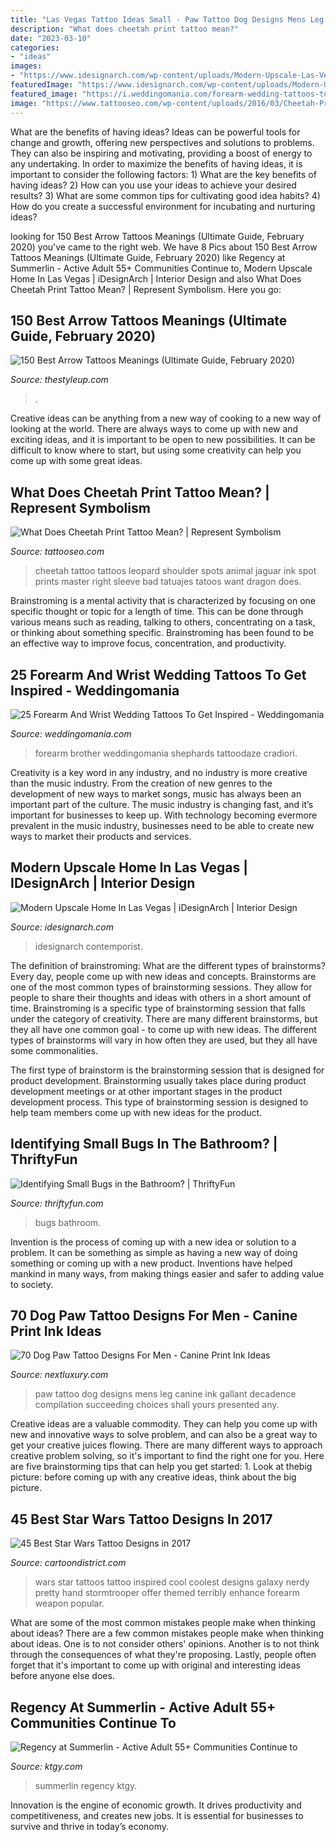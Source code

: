 ```yaml
---
title: "Las Vegas Tattoo Ideas Small - Paw Tattoo Dog Designs Mens Leg Canine Ink Gallant Decadence Compilation Succeeding Choices Shall Yours Presented Any"
description: "What does cheetah print tattoo mean?"
date: "2023-03-10"
categories:
- "ideas"
images:
- "https://www.idesignarch.com/wp-content/uploads/Modern-Upscale-Las-Vegas-Home_10.jpg"
featuredImage: "https://www.idesignarch.com/wp-content/uploads/Modern-Upscale-Las-Vegas-Home_10.jpg"
featured_image: "https://i.weddingomania.com/forearm-wedding-tattoos-to-get-inspired-25-500x666.jpg"
image: "https://www.tattooseo.com/wp-content/uploads/2016/03/Cheetah-Print-Tattoos-30.jpg"
---
```



What are the benefits of having ideas?
Ideas can be powerful tools for change and growth, offering new perspectives and solutions to problems. They can also be inspiring and motivating, providing a boost of energy to any undertaking. In order to maximize the benefits of having ideas, it is important to consider the following factors: 1) What are the key benefits of having ideas? 2) How can you use your ideas to achieve your desired results? 3) What are some common tips for cultivating good idea habits? 4) How do you create a successful environment for incubating and nurturing ideas?

	

		
looking for 150 Best Arrow Tattoos Meanings (Ultimate Guide, February 2020) you've came to the right web. We have 8 Pics about 150 Best Arrow Tattoos Meanings (Ultimate Guide, February 2020) like Regency at Summerlin - Active Adult 55+ Communities Continue to, Modern Upscale Home In Las Vegas | iDesignArch | Interior Design and also What Does Cheetah Print Tattoo Mean? | Represent Symbolism. Here you go:
		
    
## 150 Best Arrow Tattoos Meanings (Ultimate Guide, February 2020)

<img loading=lazy src="https://thestyleup.com/wp-content/uploads/2015/05/arrow-tattoo-design-4.jpg" onerror="this.onerror=null;this.src='https://tse4.mm.bing.net/th?id=OIP.Q0peLxRn2WqXrSuWJwK5vgHaHa&amp;pid=15.1';" alt="150 Best Arrow Tattoos Meanings (Ultimate Guide, February 2020)">

_Source: thestyleup.com_

>. 

	

Creative ideas can be anything from a new way of cooking to a new way of looking at the world. There are always ways to come up with new and exciting ideas, and it is important to be open to new possibilities. It can be difficult to know where to start, but using some creativity can help you come up with some great ideas.

    
## What Does Cheetah Print Tattoo Mean? | Represent Symbolism

<img loading=lazy src="https://www.tattooseo.com/wp-content/uploads/2016/03/Cheetah-Print-Tattoos-30.jpg" onerror="this.onerror=null;this.src='https://tse1.mm.bing.net/th?id=OIP.dKrJHhqnvATOA2NizFWDbAAAAA&amp;pid=15.1';" alt="What Does Cheetah Print Tattoo Mean? | Represent Symbolism">

_Source: tattooseo.com_

>cheetah tattoo tattoos leopard shoulder spots animal jaguar ink spot prints master right sleeve bad tatuajes tatoos want dragon does. 

	

Brainstroming is a mental activity that is characterized by focusing on one specific thought or topic for a length of time. This can be done through various means such as reading, talking to others, concentrating on a task, or thinking about something specific. Brainstroming has been found to be an effective way to improve focus, concentration, and productivity.

    
## 25 Forearm And Wrist Wedding Tattoos To Get Inspired - Weddingomania

<img loading=lazy src="https://i.weddingomania.com/forearm-wedding-tattoos-to-get-inspired-25-500x666.jpg" onerror="this.onerror=null;this.src='https://tse4.mm.bing.net/th?id=OIP.D5a6pa3GpTwVBJhwCdHzuwHaJ3&amp;pid=15.1';" alt="25 Forearm And Wrist Wedding Tattoos To Get Inspired - Weddingomania">

_Source: weddingomania.com_

>forearm brother weddingomania shephards tattoodaze cradiori. 

	

Creativity is a key word in any industry, and no industry is more creative than the music industry. From the creation of new genres to the development of new ways to market songs, music has always been an important part of the culture. The music industry is changing fast, and it’s important for businesses to keep up. With technology becoming evermore prevalent in the music industry, businesses need to be able to create new ways to market their products and services.

    
## Modern Upscale Home In Las Vegas | IDesignArch | Interior Design

<img loading=lazy src="https://www.idesignarch.com/wp-content/uploads/Modern-Upscale-Las-Vegas-Home_10.jpg" onerror="this.onerror=null;this.src='https://tse1.mm.bing.net/th?id=OIP.xR3jxbWX_HhqhKrevx2f7wHaE9&amp;pid=15.1';" alt="Modern Upscale Home In Las Vegas | iDesignArch | Interior Design">

_Source: idesignarch.com_

>idesignarch contemporist. 

	

The definition of brainstroming: What are the different types of brainstorms?
Every day, people come up with new ideas and concepts. Brainstorms are one of the most common types of brainstorming sessions. They allow for people to share their thoughts and ideas with others in a short amount of time. Brainstroming is a specific type of brainstorming session that falls under the category of creativity. 
There are many different brainstorms, but they all have one common goal - to come up with new ideas. The different types of brainstorms will vary in how often they are used, but they all have some commonalities. 

The first type of brainstorm is the brainstorming session that is designed for product development. Brainstorming usually takes place during product development meetings or at other important stages in the product development process. This type of brainstorming session is designed to help team members come up with new ideas for the product.

    
## Identifying Small Bugs In The Bathroom? | ThriftyFun

<img loading=lazy src="https://img.thrfun.com/img/223/240/small_bugs_in_bathroom_x3.jpg" onerror="this.onerror=null;this.src='https://tse1.mm.bing.net/th?id=OIP.-P0Z0_9rMhZCt5QPfNlTsgHaJ4&amp;pid=15.1';" alt="Identifying Small Bugs in the Bathroom? | ThriftyFun">

_Source: thriftyfun.com_

>bugs bathroom. 

	

Invention is the process of coming up with a new idea or solution to a problem. It can be something as simple as having a new way of doing something or coming up with a new product. Inventions have helped mankind in many ways, from making things easier and safer to adding value to society.

    
## 70 Dog Paw Tattoo Designs For Men - Canine Print Ink Ideas

<img loading=lazy src="http://nextluxury.com/wp-content/uploads/awesome-dog-paw-inked-mens-leg-calf-tattoo-ideas.jpg" onerror="this.onerror=null;this.src='https://tse4.mm.bing.net/th?id=OIP.dn4OCJv40OzhdhWqsP8KOAHaHa&amp;pid=15.1';" alt="70 Dog Paw Tattoo Designs For Men - Canine Print Ink Ideas">

_Source: nextluxury.com_

>paw tattoo dog designs mens leg canine ink gallant decadence compilation succeeding choices shall yours presented any. 

	

Creative ideas are a valuable commodity. They can help you come up with new and innovative ways to solve problem, and can also be a great way to get your creative juices flowing. There are many different ways to approach creative problem solving, so it's important to find the right one for you. Here are five brainstorming tips that can help you get started: 1. Look at thebig picture: before coming up with any creative ideas, think about the big picture.

    
## 45 Best Star Wars Tattoo Designs In 2017

<img loading=lazy src="http://www.cartoondistrict.com/wp-content/uploads/2017/03/Best-Star-Wars-Tattoo-Designs23.jpg" onerror="this.onerror=null;this.src='https://tse3.mm.bing.net/th?id=OIP.caBpDFbfaYcSlgXKvHiZpgHaJ6&amp;pid=15.1';" alt="45 Best Star Wars Tattoo Designs in 2017">

_Source: cartoondistrict.com_

>wars star tattoos tattoo inspired cool coolest designs galaxy nerdy pretty hand stormtrooper offer themed terribly enhance forearm weapon popular. 

	

What are some of the most common mistakes people make when thinking about ideas?
There are a few common mistakes people make when thinking about ideas. One is to not consider others' opinions. Another is to not think through the consequences of what they're proposing. Lastly, people often forget that it's important to come up with original and interesting ideas before anyone else does.

    
## Regency At Summerlin - Active Adult 55+ Communities Continue To

<img loading=lazy src="https://ktgy.com/wp-content/uploads/2016/07/Regency-at-Summerlin-Pinnacle-6.jpg" onerror="this.onerror=null;this.src='https://tse1.mm.bing.net/th?id=OIP.kYy1IFMcQLPeTREY2_uRJQHaE7&amp;pid=15.1';" alt="Regency at Summerlin - Active Adult 55+ Communities Continue to">

_Source: ktgy.com_

>summerlin regency ktgy. 

	

Innovation is the engine of economic growth. It drives productivity and competitiveness, and creates new jobs. It is essential for businesses to survive and thrive in today’s economy.

